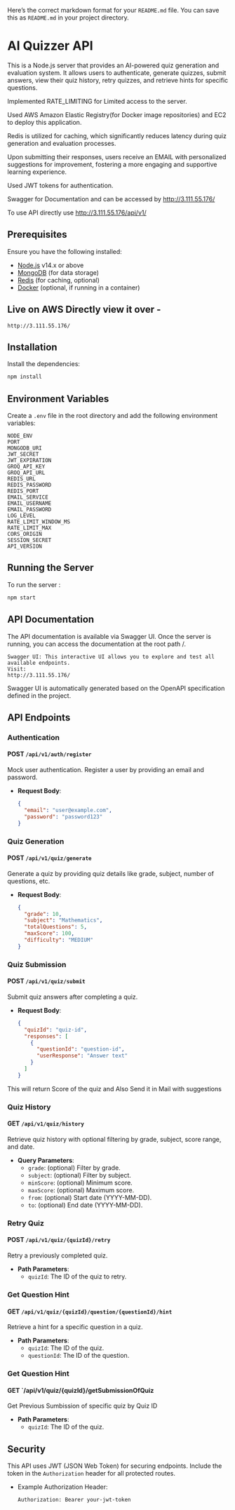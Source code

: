 Here’s the correct markdown format for your `README.md` file. You can save this as `README.md` in your project directory.

# AI Quizzer API

This is a Node.js server that provides an AI-powered quiz generation and evaluation system. It allows users to authenticate, generate quizzes, submit answers, view their quiz history, retry quizzes, and retrieve hints for specific questions.

Implemented RATE_LIMITING for Limited access to the server.

Used AWS Amazon Elastic Registry(for Docker image repositories) and EC2 to deploy this application.

Redis is utilized for caching, which significantly reduces latency during quiz generation and evaluation processes. 

Upon submitting their responses, users receive an EMAIL with personalized suggestions for improvement, fostering a more engaging and supportive learning experience.

Used JWT tokens for authentication.

Swagger for Documentation and can be accessed by http://3.111.55.176/ 

To use API directly use http://3.111.55.176/api/v1/  


## Prerequisites
Ensure you have the following installed:
- [Node.js](https://nodejs.org/) v14.x or above
- [MongoDB](https://www.mongodb.com/) (for data storage)
- [Redis](https://redis.io/) (for caching, optional)
- [Docker](https://www.docker.com/) (optional, if running in a container)




## Live on AWS Directly view it over -
    http://3.111.55.176/

## Installation

Install the dependencies:
   ```bash
   npm install
   ```

## Environment Variables

Create a `.env` file in the root directory and add the following environment variables:

```env
NODE_ENV
PORT
MONGODB_URI
JWT_SECRET
JWT_EXPIRATION
GROQ_API_KEY
GROQ_API_URL
REDIS_URL
REDIS_PASSWORD
REDIS_PORT
EMAIL_SERVICE
EMAIL_USERNAME
EMAIL_PASSWORD
LOG_LEVEL
RATE_LIMIT_WINDOW_MS
RATE_LIMIT_MAX
CORS_ORIGIN
SESSION_SECRET
API_VERSION
```

## Running the Server

To run the server :

```bash
npm start
```
## API Documentation

The API documentation is available via Swagger UI. Once the server is running, you can access the documentation at the root path /.

    Swagger UI: This interactive UI allows you to explore and test all available endpoints.
    Visit: 
    http://3.111.55.176/

Swagger UI is automatically generated based on the OpenAPI specification defined in the project.
## API Endpoints

### Authentication
#### **POST** `/api/v1/auth/register`

Mock user authentication. Register a user by providing an email and password.

- **Request Body**:
  ```json
  {
    "email": "user@example.com",
    "password": "password123"
  }
  ```



### Quiz Generation
#### **POST** `/api/v1/quiz/generate`

Generate a quiz by providing quiz details like grade, subject, number of questions, etc.

- **Request Body**:
  ```json
  {
    "grade": 10,
    "subject": "Mathematics",
    "totalQuestions": 5,
    "maxScore": 100,
    "difficulty": "MEDIUM"
  }
  ```



### Quiz Submission
#### **POST** `/api/v1/quiz/submit`

Submit quiz answers after completing a quiz.

- **Request Body**:
  ```json
  {
    "quizId": "quiz-id",
    "responses": [
      {
        "questionId": "question-id",
        "userResponse": "Answer text"
      }
    ]
  }
  ```
This will return Score of the quiz and Also Send it in Mail with suggestions


### Quiz History
#### **GET** `/api/v1/quiz/history`

Retrieve quiz history with optional filtering by grade, subject, score range, and date.

- **Query Parameters**:
  - `grade`: (optional) Filter by grade.
  - `subject`: (optional) Filter by subject.
  - `minScore`: (optional) Minimum score.
  - `maxScore`: (optional) Maximum score.
  - `from`: (optional) Start date (YYYY-MM-DD).
  - `to`: (optional) End date (YYYY-MM-DD).


### Retry Quiz
#### **POST** `/api/v1/quiz/{quizId}/retry`

Retry a previously completed quiz.

- **Path Parameters**:
  - `quizId`: The ID of the quiz to retry.



### Get Question Hint
#### **GET** `/api/v1/quiz/{quizId}/question/{questionId}/hint`

Retrieve a hint for a specific question in a quiz.

- **Path Parameters**:
  - `quizId`: The ID of the quiz.
  - `questionId`: The ID of the question.

### Get Question Hint
#### **GET** `/api/v1/quiz/{quizId}/getSubmissionOfQuiz


Get Previous Sumbission of specific quiz by Quiz ID

- **Path Parameters**:
  - `quizId`: The ID of the quiz.



## Security

This API uses JWT (JSON Web Token) for securing endpoints. Include the token in the `Authorization` header for all protected routes.

- Example Authorization Header:

  ```bash
  Authorization: Bearer your-jwt-token
  ```
